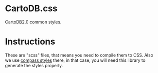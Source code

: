 CartoDB.css
=======

CartoDB2.0 common styles.


Instructions
============
These are "scss" files, that means you need to compile them to CSS. Also we use [compass styles](http://compass-style.org/) there, in that case, you will need this library to generate the styles properly.